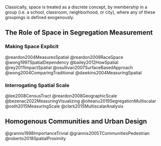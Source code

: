 
Classically, space is treated as a discrete concept, by membership in a group (i.e. a school,
classroom, neighborhood, or city), where any of these groupings is defined exogenously.

## The Role of Space in Segregation Measurement

### Making Space Explicit

@reardon2004MeasuresSpatial
@reardon2009RaceSpace
@wong1997SpatialDependency
@bailey2012HowSpatial
@rey2011ImpactSpatial
@osullivan2007SurfaceBasedApproach
@wong2004ComparingTraditional
@dawkins2004MeasuringSpatial

### Interrogating Spatial Scale

@lee2008CensusTract
@reardon2008GeographicScale
@bezenac2022MeasuringVisualizing
@olteanu2019SegregationMultiscalar
@osth2015MeasuringScale
@clark2015MultiscalarAnalysis


## Homogenous Communities and Urban Design

@grannis1998ImportanceTrivial
@grannis2005TCommunitiesPedestrian
@roberto2018SpatialProximity

